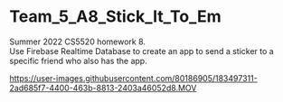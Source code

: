 # Team_5_A8_Stick_It_To_Em
Summer 2022 CS5520 homework 8. <br/>
Use Firebase Realtime Database to create an app to send a sticker to a specific friend who also has the app.

https://user-images.githubusercontent.com/80186905/183497311-2ad685f7-4400-463b-8813-2403a46052d8.MOV

